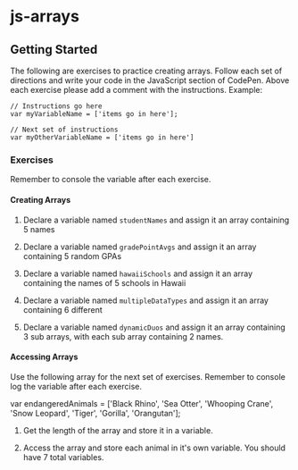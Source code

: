# js-arrays

## Getting Started

The following are exercises to practice creating arrays. Follow each set of directions and write your code in the JavaScript section of CodePen. Above each exercise please add a comment with the instructions. Example:

```
// Instructions go here
var myVariableName = ['items go in here'];

// Next set of instructions
var myOtherVariableName = ['items go in here']
```

### Exercises

Remember to console the variable after each exercise.

#### Creating Arrays

1.  Declare a variable named `studentNames` and assign it an array containing 5 names

2.  Declare a variable named `gradePointAvgs` and assign it an array containing 5 random GPAs

3.  Declare a variable named `hawaiiSchools` and assign it an array containing the names of 5 schools in Hawaii

4.  Declare a variable named `multipleDataTypes` and assign it an array containing 6 different

5.  Declare a variable named `dynamicDuos` and assign it an array containing 3 sub arrays, with each sub array containing 2 names.

#### Accessing Arrays

Use the following array for the next set of exercises. Remember to console log the variable after each exercise.

var endangeredAnimals = ['Black Rhino', 'Sea Otter', 'Whooping Crane', 'Snow Leopard', 'Tiger', 'Gorilla', 'Orangutan'];

1.  Get the length of the array and store it in a variable.

2.  Access the array and store each animal in it's own variable. You should have 7 total variables.

